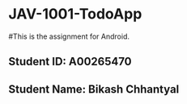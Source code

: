 # JAV-1001-TodoApp
#This is the assignment for Android.
## Student ID: A00265470
## Student Name: Bikash Chhantyal

